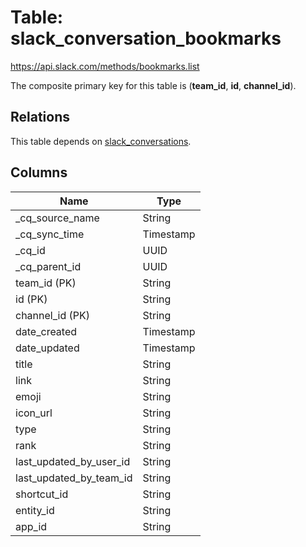 # Table: slack_conversation_bookmarks

https://api.slack.com/methods/bookmarks.list

The composite primary key for this table is (**team_id**, **id**, **channel_id**).

## Relations

This table depends on [slack_conversations](slack_conversations.md).

## Columns

| Name          | Type          |
| ------------- | ------------- |
|_cq_source_name|String|
|_cq_sync_time|Timestamp|
|_cq_id|UUID|
|_cq_parent_id|UUID|
|team_id (PK)|String|
|id (PK)|String|
|channel_id (PK)|String|
|date_created|Timestamp|
|date_updated|Timestamp|
|title|String|
|link|String|
|emoji|String|
|icon_url|String|
|type|String|
|rank|String|
|last_updated_by_user_id|String|
|last_updated_by_team_id|String|
|shortcut_id|String|
|entity_id|String|
|app_id|String|